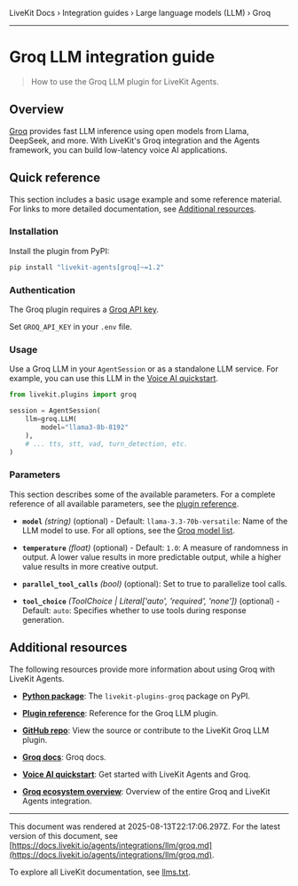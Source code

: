 LiveKit Docs › Integration guides › Large language models (LLM) › Groq

---

# Groq LLM integration guide

> How to use the Groq LLM plugin for LiveKit Agents.

## Overview

[Groq](https://groq.com/) provides fast LLM inference using open models from Llama, DeepSeek, and more. With LiveKit's Groq integration and the Agents framework, you can build low-latency voice AI applications.

## Quick reference

This section includes a basic usage example and some reference material. For links to more detailed documentation, see [Additional resources](#additional-resources).

### Installation

Install the plugin from PyPI:

```bash
pip install "livekit-agents[groq]~=1.2"

```

### Authentication

The Groq plugin requires a [Groq API key](https://console.groq.com/keys).

Set `GROQ_API_KEY` in your `.env` file.

### Usage

Use a Groq LLM in your `AgentSession` or as a standalone LLM service. For example, you can use this LLM in the [Voice AI quickstart](https://docs.livekit.io/agents/start/voice-ai.md).

```python
from livekit.plugins import groq

session = AgentSession(
    llm=groq.LLM(
        model="llama3-8b-8192"
    ),
    # ... tts, stt, vad, turn_detection, etc.
)

```

### Parameters

This section describes some of the available parameters. For a complete reference of all available parameters, see the [plugin reference](https://docs.livekit.io/python/v1/livekit/plugins/groq/services.html.md#livekit.plugins.groq.services.LLM).

- **`model`** _(string)_ (optional) - Default: `llama-3.3-70b-versatile`: Name of the LLM model to use. For all options, see the [Groq model list](https://console.groq.com/docs/models).

- **`temperature`** _(float)_ (optional) - Default: `1.0`: A measure of randomness in output. A lower value results in more predictable output, while a higher value results in more creative output.

- **`parallel_tool_calls`** _(bool)_ (optional): Set to true to parallelize tool calls.

- **`tool_choice`** _(ToolChoice | Literal['auto', 'required', 'none'])_ (optional) - Default: `auto`: Specifies whether to use tools during response generation.

## Additional resources

The following resources provide more information about using Groq with LiveKit Agents.

- **[Python package](https://pypi.org/project/livekit-plugins-groq/)**: The `livekit-plugins-groq` package on PyPI.

- **[Plugin reference](https://docs.livekit.io/reference/python/v1/livekit/plugins/groq/index.html.md#livekit.plugins.groq.LLM)**: Reference for the Groq LLM plugin.

- **[GitHub repo](https://github.com/livekit/agents/tree/main/livekit-plugins/livekit-plugins-groq)**: View the source or contribute to the LiveKit Groq LLM plugin.

- **[Groq docs](https://console.groq.com/docs/overview)**: Groq docs.

- **[Voice AI quickstart](https://docs.livekit.io/agents/start/voice-ai.md)**: Get started with LiveKit Agents and Groq.

- **[Groq ecosystem overview](https://docs.livekit.io/agents/integrations/groq.md)**: Overview of the entire Groq and LiveKit Agents integration.

---

This document was rendered at 2025-08-13T22:17:06.297Z.
For the latest version of this document, see [https://docs.livekit.io/agents/integrations/llm/groq.md](https://docs.livekit.io/agents/integrations/llm/groq.md).

To explore all LiveKit documentation, see [llms.txt](https://docs.livekit.io/llms.txt).